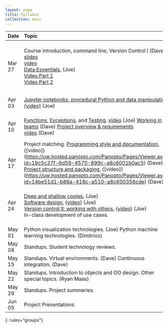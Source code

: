 ```yaml
---
layout: page
title: Syllabus
collection: main
---
```


| Date      | Topic                                                         | References       | Assignment     |
|:----------|:----------------|:---------------|:-------------------|
|Mar 27     | Course introduction, command line, Version Control I (Dave)<br>[slides](https://github.com/UWSEDS/LectureNotes-Spring2018/blob/master/01-Course-Introduction-And-Data-Essentials.ppt?raw=true)<br>[video](https://uw.hosted.panopto.com/Panopto/Pages/Viewer.aspx?id=7f0f93e4-1fce-45d1-b126-a8b100095e22)<br> [Data Essentials.](https://github.com/UWSEDS/LectureNotes/tree/master/Data-Essentials) (Joe)<br> [Video Part 1](https://uw.hosted.panopto.com/Panopto/Pages/Viewer.aspx?id=8a0512e5-b7b4-4900-b7be-a8b1002fdb3a)<br> [Video Part 2](https://uw.hosted.panopto.com/Panopto/Pages/Viewer.aspx?id=23364b1c-36b5-41c9-9cdf-a8b100358db4)      | [bash command reference](https://github.com/UWDIRECT/UWDIRECT.github.io/raw/master/Wi18_content/SEDS/CSE%20390%20Bash%20Command%20Reference.pdf)<br>[GitHub lesson](http://swcarpentry.github.io/git-novice/)<br>[Youtube trending data](https://github.com/UWSEDS/uwseds.github.io/blob/master/data/youtube-new.zip?raw=true)         | [Homework 1](https://classroom.github.com/a/LzpGBykH)<br>[how to submit video](https://uw.hosted.panopto.com/Panopto/Pages/Viewer.aspx?id=050b4d5b-94b1-41ec-842d-a8b8000113b0)  |
|Apr 03     | [Jupyter notebooks, procedural Python and data manipulations](https://github.com/UWSEDS/LectureNotes/blob/master/02-Python-and-Data/Lecture-Python-And-Data-Spring-2018.ipynb) [(video)](https://uw.hosted.panopto.com/Panopto/Pages/Viewer.aspx?id=05e2e1c2-79dc-49fa-9fa7-a8b80006ea22) (Joe)  | [Python Data Science Handbook](https://jakevdp.github.io/PythonDataScienceHandbook/)                  | [Homework 2](https://classroom.github.com/a/PFKDDIJM) |
|Apr 10     | [Functions](https://github.com/UWSEDS/LectureNotes/blob/master/Python%20Functions.ipynb), [Exceptions](https://github.com/UWSEDS/LectureNotes/tree/master/Debugging-and-Exceptions), and [Testing](https://github.com/UWSEDS/LectureNotes/blob/master/Unit-Tests/unit-tests.ipynb). [video](https://uw.hosted.panopto.com/Panopto/Pages/Viewer.aspx?id=105ad494-87a1-4db2-b490-a8bf00003e6a) (Joe)  [Working in teams](https://github.com/UWSEDS/LectureNotes-Spring2018/blob/master/03-Working-in-Teams.pptx?raw=true) (Dave)  [Project overview & requirements](https://github.com/UWSEDS/LectureNotes-Spring2018/blob/master/03-Project-overview.pptx?raw=true)<br>[video](https://uw.hosted.panopto.com/Panopto/Pages/Viewer.aspx?id=af61919e-3c3f-46ca-bbb3-a8bf0030d41e) (Dave)   | [Introduction to Test Driven Development](https://medium.freecodecamp.org/learning-to-test-with-python-997ace2d8abe)    | [Homework 3 - Exceptions and testing](https://classroom.github.com/a/SZ4bT-C8)  |
|Apr 17     | Project matching. [Programming style and documentation.](https://github.com/UWSEDS/LectureNotes-Spring2018/blob/master/04.Documentation_and_Style.pptx?raw=true) ([video])(https://uw.hosted.panopto.com/Panopto/Pages/Viewer.aspx?id=19c5c27f-6d59-4570-899c-a8c6001b0ac5) (Dave)  [Project structure and packaging.](https://github.com/UWSEDS/LectureNotes-Spring2018/raw/master/05.Project-Structure.pdf) ([video])(https://uw.hosted.panopto.com/Panopto/Pages/Viewer.aspx?id=14be51d1-b86a-418c-a510-a8c600356cde) (Dave) | [Google Python Style Guide](https://google.github.io/styleguide/pyguide.html), [Example Google Style Docstrings](http://sphinxcontrib-napoleon.readthedocs.io/en/latest/example_google.html)          |  [Homework 4](https://classroom.github.com/a/dwzmJmZO)<br>Setup Project Repo    |
|Apr 24     | [Deep and shallow copies.](https://github.com/UWSEDS/LectureNotes/blob/master/Deep-and-Shallow-Copies.ipynb) (Joe) <br> [Software design.](https://github.com/UWSEDS/LectureNotes/blob/master/Software-Design.ppt) ([video](https://uw.hosted.panopto.com/Panopto/Pages/Viewer.aspx?id=7b3c0381-c82f-439f-b010-a8cd0000ceb2)) (Joe)  <br> [Version control II: working with others.](https://github.com/UWSEDS/LectureNotes/blob/master/Version_Control_p2.pptx) ([video](https://uw.hosted.panopto.com/Panopto/Pages/Viewer.aspx?id=84a1cff2-2a6f-42b7-91ff-a8cd001cdc49))  (Joe) <br> In-class development of use cases.      | [Overview of Software Design](https://en.wikipedia.org/wiki/Software_design) | Write first draft functional and design specifications for project.  |
|May 01     | Python visualization technologies. (Joe) Python machine learning technologies. (Dimitrios)    | ||
|May 08     | Standups. Student technology reviews.   | ||
|May 15     | Standups. Virtual environments. (Dave) Continuous integration. (Dave)      | ||
|May 22     | Standups. Introduction to objects and OO design. Other special topics. (Ryan Maas)  | ||
|May 29     | Standups. Project summaries.                                            | ||
|Jun 05     | Project Presentations   |
{: rules="groups"}
